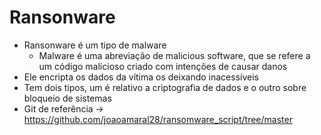 # Ransonware
- Ransonware é um tipo de malware
    - Malware é uma abreviação de malicious software, que se refere a um código malicioso criado com intenções de causar danos
- Ele encripta os dados da vítima os deixando inacessíveis
- Tem dois tipos, um é relativo a criptografia de dados e o outro sobre bloqueio de sistemas
- Git de referência -> https://github.com/joaoamaral28/ransomware_script/tree/master
